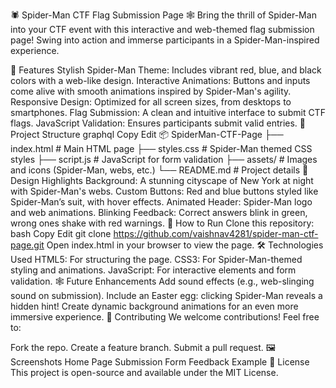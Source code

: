 🕷️ Spider-Man CTF Flag Submission Page 🕸️
Bring the thrill of Spider-Man into your CTF event with this interactive and web-themed flag submission page! Swing into action and immerse participants in a Spider-Man-inspired experience.

🌟 Features
Stylish Spider-Man Theme: Includes vibrant red, blue, and black colors with a web-like design.
Interactive Animations: Buttons and inputs come alive with smooth animations inspired by Spider-Man's agility.
Responsive Design: Optimized for all screen sizes, from desktops to smartphones.
Flag Submission: A clean and intuitive interface to submit CTF flags.
JavaScript Validation: Ensures participants submit valid entries.
📂 Project Structure
graphql
Copy
Edit
📦 SpiderMan-CTF-Page
├── index.html          # Main HTML page
├── styles.css          # Spider-Man themed CSS styles
├── script.js           # JavaScript for form validation
├── assets/             # Images and icons (Spider-Man, webs, etc.)
└── README.md           # Project details
🎨 Design Highlights
Background: A stunning cityscape of New York at night with Spider-Man's webs.
Custom Buttons: Red and blue buttons styled like Spider-Man’s suit, with hover effects.
Animated Header: Spider-Man logo and web animations.
Blinking Feedback: Correct answers blink in green, wrong ones shake with red warnings.
🚀 How to Run
Clone this repository:
bash
Copy
Edit
git clone https://github.com/vaishnav4281/spider-man-ctf-page.git
Open index.html in your browser to view the page.
🛠️ Technologies Used
HTML5: For structuring the page.
CSS3: For Spider-Man-themed styling and animations.
JavaScript: For interactive elements and form validation.
🕸️ Future Enhancements
Add sound effects (e.g., web-slinging sound on submission).
Include an Easter egg: clicking Spider-Man reveals a hidden hint!
Create dynamic background animations for an even more immersive experience.
🤝 Contributing
We welcome contributions! Feel free to:

Fork the repo.
Create a feature branch.
Submit a pull request.
🖼️ Screenshots
Home Page	Submission Form	Feedback Example
📄 License
This project is open-source and available under the MIT License.

